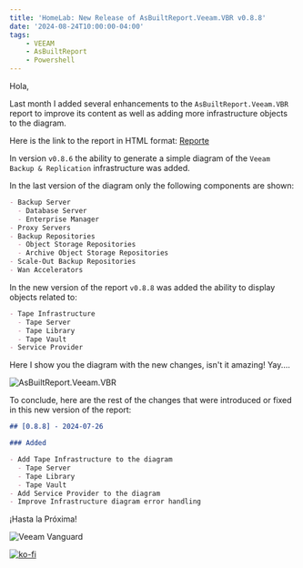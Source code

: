 ```yaml
---
title: 'HomeLab: New Release of AsBuiltReport.Veeam.VBR v0.8.8'
date: '2024-08-24T10:00:00-04:00'
tags:
    - VEEAM
    - AsBuiltReport
    - Powershell
---
```


Hola,

Last month I added several enhancements to the `AsBuiltReport.Veeam.VBR` report to improve its content as well as adding more infrastructure objects to the diagram.

Here is the link to the report in HTML format: [Reporte](https://htmlpreview.github.io/?https://raw.githubusercontent.com/AsBuiltReport/AsBuiltReport.Veeam.VBR/dev/Samples/Sample%20Veeam%20Backup%20%26%20Replication%20As%20Built%20Report.html)

In version `v0.8.6` the ability to generate a simple diagram of the `Veeam Backup & Replication` infrastructure was added.

In the last version of the diagram only the following components are shown:

```markdown
- Backup Server
  - Database Server
  - Enterprise Manager
- Proxy Servers
- Backup Repositories
  - Object Storage Repositories
  - Archive Object Storage Repositories
- Scale-Out Backup Repositories
- Wan Accelerators
```

In the new version of the report `v0.8.8` was added the ability to display objects related to:

```markdown
- Tape Infrastructure
  - Tape Server
  - Tape Library
  - Tape Vault
- Service Provider 
```

Here I show you the diagram with the new changes, isn't it amazing! Yay....

![AsBuiltReport.Veeam.VBR](/img/2024/abr-veeam-vbr-0_8_8/AsBuiltReport.Veeam.VBR.webp)

To conclude, here are the rest of the changes that were introduced or fixed in this new version of the report:

```markdown
## [0.8.8] - 2024-07-26

### Added

- Add Tape Infrastructure to the diagram
  - Tape Server
  - Tape Library
  - Tape Vault
- Add Service Provider to the diagram
- Improve Infrastructure diagram error handling
```

¡Hasta la Próxima!

![Veeam Vanguard](/img/2024/abr-veeam-vbr-0_8_8/veeam_vanguard.webp#center)

[![ko-fi](https://ko-fi.com/img/githubbutton_sm.svg)](https://ko-fi.com/F1F8DEV80)
